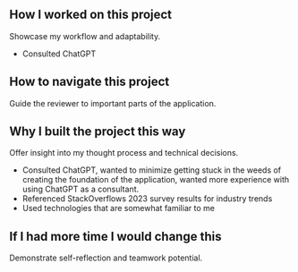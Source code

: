 ## How I worked on this project
Showcase my workflow and adaptability.
- Consulted ChatGPT

## How to navigate this project
Guide the reviewer to important parts of the application.

## Why I built the project this way
Offer insight into my thought process and technical decisions.
- Consulted ChatGPT, wanted to minimize getting stuck in the weeds of creating the foundation of the application, wanted more experience with using ChatGPT as a consultant.
- Referenced StackOverflows 2023 survey results for industry trends
- Used technologies that are somewhat familiar to me

## If I had more time I would change this
Demonstrate self-reflection and teamwork potential.
